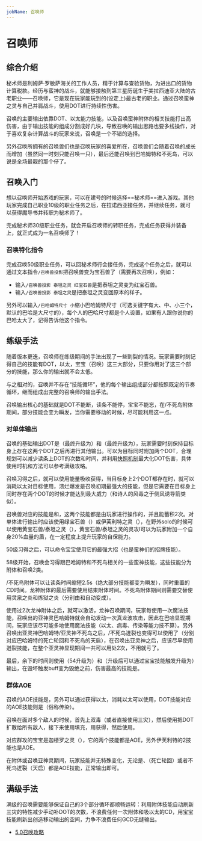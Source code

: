 ```yaml
---
jobName: 召唤师
---
```


# 召唤师
<FloatTOC />

## 综合介绍

秘术师是利姆萨·罗敏萨海关的工作人员，精于计算与查验货物，为进出口的货物计算税款。经历与蛮神的战斗，就能够接触到第三星历诞生于美拉西迪亚大陆的古老职业——召唤师，它是现在玩家能玩到的(设定上)最古老的职业。通过召唤蛮神之灵与自己并肩战斗，使用DOT进行持续性伤害。

召唤的主要输出依靠DOT、以太能力技能，以及召唤蛮神附体的相关技能打出高伤害，由于输出技能的组成分割成好几块，导致召唤的输出思路也要多线操作，对于喜欢复杂计算战斗的玩家来说，召唤是一个不错的选择。

另外召唤所拥有的召唤兽们也是召唤玩家的喜爱所在，召唤兽们会随着召唤的成长而增加（虽然同一时刻只能召唤一只），最后还能召唤到巴哈姆特和不死鸟，可以说是全场最靓的那个仔了。

## 召唤入门

想以召唤师开始游戏的玩家，可以在建号的时候选择==秘术师==进入游戏。其他玩家完成自己职业10级的职业任务之后，在拉诺西亚接任务<quest name="如何加入秘术师行会" />，并继续<quest name="战场上的谋略" />任务，就可以获得魔导书并转职为秘术师了。

完成秘术师30级职业任务<quest name="秘术最高级命题的证明" type="plus" />，就会开启召唤师的转职任务<quest name="业火的召唤" type="plus" />，完成任务获得<item name="召唤师之证" />并装备上，就正式成为一名召唤师了！

### 召唤特化指令

完成召唤50级职业任务<quest type="plus" name="邪道与正道" />，可以回秘术师行会接任务<quest type="plus" name="召唤兽变形" />，完成这个任务之后，就可以通过文本指令`/召唤兽投影`把召唤兽变为宝石兽了（需要再次召唤），例如：

* 输入`/召唤兽投影 泰坦之灵 红宝石兽`是把泰坦之灵变为红宝石兽。
* 输入`/召唤兽投影 泰坦之灵`是把泰坦之灵变回原本的样子。

另外可以输入`/巴哈姆特尺寸 小`缩小巴哈姆特尺寸（可选关键字有大、中、小三个，默认的巴哈是大尺寸的），每个人的巴哈尺寸都是个人设置，如果有人跟你说你的巴哈太大了，记得告诉他这个指令。 

## 练级手法

随着版本更迭，召唤师在练级期间的手法出现了一些割裂的情况。玩家需要时刻记得自己的技能有DOT，以太，宝宝（召唤）这三大部分，只要你用对了这三个部分的技能，那么你的输出就不会太低。

与之相对的，召唤并不存在“技能循环”，他的每个输出组成部分都按照既定的节奏循环，继而组成出完整的召唤师的输出手法。

召唤输出核心的基础就是DOT不能断，读条不能停，宝宝不能忘，在<Status :id="808" name="龙神附体" />/不死鸟附体期间，部分技能会变为瞬发，当你需要移动的时候，尽可能利用这一点。

### 对单体输出

召唤的基础输出DOT是<Action name="毒菌" job="秘术师" />（最终升级为<Action name="剧毒菌" />）和<Action name="瘴气" job="秘术师" />（最终升级为<Action name="瘴暍" />），玩家需要时刻保持目标身上存在这两个DOT之后再进行其他输出。<Action name="三重灾祸" />可以为目标同时附加两个DOT，合理规划可以减少读条上DOT的次数和时间，并利用[快照机制](/basic/battle.md#DOT)最大化DOT伤害，具体使用时机和方法可以参考满级攻略。

召唤习得<Action name="能量吸收" job="秘术师" />之后，就可以使用能量吸收获得<Status :id="304" name="以太超流" />，当目标身上2个DOT都存在时，就可以消耗以太对目标使用<Action name="溃烂爆发" job="秘术师" />，溃烂爆发是召唤初期最强大的技能，但是它需要在目标身上同时存在两个DOT的时候才能达到最大威力（和诗人的风毒之于侧风诱导箭类似）。

召唤兽对应的技能是<Action name="灵攻I" job="秘术师" />和<Action name="灵攻II" job="秘术师" />，这两个技能都是由玩家进行操作的，并且能蓄积2次。对单体进行输出时应该使用绿宝石兽（<Action name="召唤" job="秘术师" />）或伊芙利特之灵（<Action name="召唤III" />），在野外solo的时候可以使用黄宝石兽/泰坦之灵（<Action name="召唤II" job="秘术师" />），黄宝石兽/泰坦之灵的灵攻I可以为玩家附加一个自身20%血量的盾，在一定程度上提升玩家的自保能力。

50级习得<Action name="内力迸裂" />之后，可以命令宝宝使用它的最强大招（也是蛮神们的招牌技能）。

58级开始，召唤会习得跟巴哈姆特和不死鸟相关的一些蛮神技能，这些技能分为附体和召唤2类。

<Action name="龙神附体" />/<Action :id="16549">不死鸟附体</Action>可以让读条时间缩短2.5s（绝大部分技能都变为瞬发），同时重置<Action name="三重灾祸" />的CD时间。龙神附体的最后需要使用<Action name="死星核爆" />结束附体时间。不死鸟附体期间则需要交替使用<Action :id="16514">灵泉之炎</Action>和<Action :id="16515">炼狱之炎</Action>（分别由<Action name="毁荡" />和<Action name="迸裂" />自动变成）。

使用过2次龙神附体之后，就可以激活<Action name="龙神召唤" />，龙神召唤期间，玩家每使用一次魔法技能，召唤出的亚神灵巴哈姆特就会自动发动一次<Action :id="8881">真龙波</Action>攻击，因此在巴哈显现期间，玩家应该尽可能多地使用魔法技能（以太、病毒、传染等能力技不算）。另外召唤出亚灵神巴哈姆特/亚灵神不死鸟之后，<Action name="龙神迸裂" />/<Action :id="16516">不死鸟迸裂</Action>也变得可以使用了（分别对应巴哈姆特的<Action :id="8879">死亡轮回</Action>和不死鸟的<Action :id="16518">天启</Action>），在召唤出亚灵神之后，应该尽早使用迸裂技能，在整个亚灵神显现期间一共可以用处2次，不用就亏了。

最后，余下的时间则使用<Action name="毁灭" job="秘术师" />（54升级为<Action name="毁荡" />）和<Action name="毁坏" job="秘术师" />（升级后可以通过宝宝技能触发<Status :id="1212" name="毁坏强化" />升级为<Action :id="7426" name="毁绝" />）输出，在毁坏触发buff变为毁绝之前，伤害最高的技能是<Action name="毁荡" />。

### 群体AOE

召唤的AOE技能是<Action name="迸裂" />，另外可以通过<Action name="能量抽取" />获得以太，消耗以太可以使用<Action name="痛苦核爆" />，DOT技能对应的AOE技能则是<Action name="灾祸" job="秘术师" />（俗称传染）。

召唤在面对多个敌人的时候，首先上双毒（或者直接使用三灾），然后使用<Action name="灾祸" job="秘术师" />把DOT扩散给所有敌人，接下来使用<Action name="迸裂" />填充，用<Action name="能量抽取" />获得<Status :id="304" name="以太超流" />，然后使用<Action name="痛苦核爆" />。

对应群攻的宝宝是迦楼罗之灵（<Action name="召唤" job="秘术师" />），它的两个技能都是AOE，另外伊芙利特的2技能也是AOE。

在附体或召唤亚神灵期间，玩家技能并无特殊变化，无论是<Action name="死星核爆" />、<Action name="龙神迸裂" />（死亡轮回）或者<Action :id="16516">不死鸟迸裂</Action>（天启）都是AOE技能，正常输出即可。

## 满级手法

满级的召唤需要能够保证自己的3个部分循环都顺畅运转：利用附体技能自动刷新三灾的特性减少手动补DOT的次数，不浪费任何一次附体和吸以太的CD，用宝宝技能刷新出<Action :id="7426" name="毁绝" />创造移动输出的空间，力争不浪费任何GCD无缝输出。

* [5.0召唤攻略](https://bbs.nga.cn/read.php?tid=17633131)
